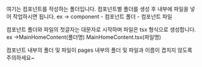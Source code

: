 여기는 컴포넌트를 작성하는 폴더입니다. 컴포넌트별 폴더를 생성 후 내부에 파일을 넣어 작업하시면 됩니다.
ex -> component - 컴포넌트 폴더 - 컴포넌트 파일

컴포넌트 폴더와 파일의 첫글자는 대문자로 시작하며 파일은 tsx 형식으로 생성합니다. ex ->MainHomeContent(폴더명) MainHomeContent.tsx(파일명)

컴포넌트 내부의 폴더 및 파일이 pages 내부의 폴더 및 파일과 이름이 겹치지 않도록 주의하세요~